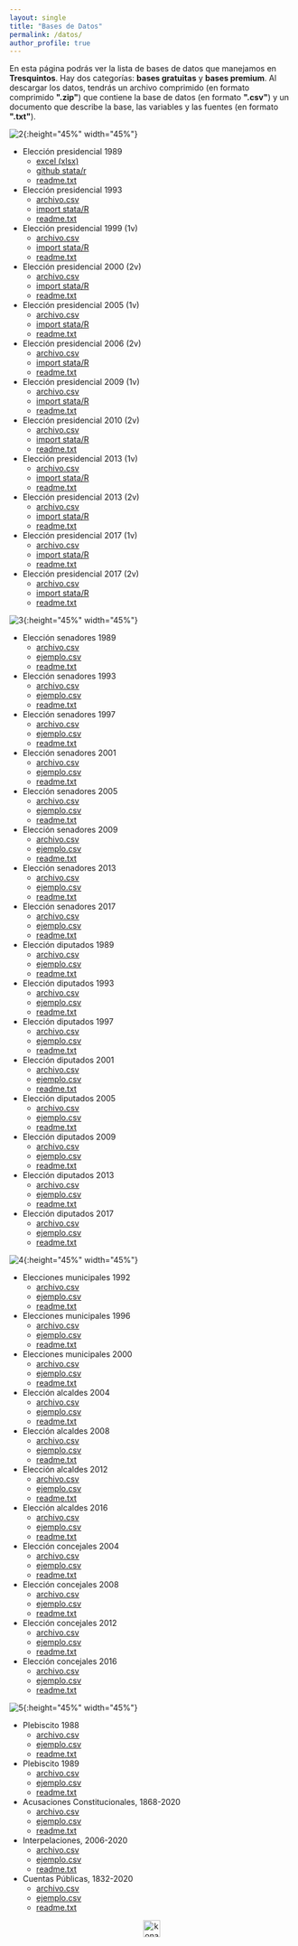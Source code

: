 ```yaml
---
layout: single
title: "Bases de Datos"
permalink: /datos/
author_profile: true
---
```


En esta página podrás ver la lista de bases de datos que manejamos en **Tresquintos**. Hay dos categorías: **bases gratuitas** y **bases premium**. Al descargar los datos, tendrás un archivo comprimido (en formato comprimido **".zip"**) que contiene la base de datos (en formato **".csv"**) y un documento que describe la base, las variables y las fuentes (en formato **".txt"**).


![2](/images/datos/presidenciales.png){:height="45%" width="45%"}

- Elección presidencial 1989
  - [excel (xlsx)](https://github.com/tresquintos/datos/blob/master/presidenciales/presidenciales_89.xlsx)
  - [github stata/r](https://raw.githubusercontent.com/tresquintos/datos/master/presidenciales/presidenciales_89.csv)
  - [readme.txt](https://github.com/tresquintos/datos/blob/master/presidenciales/readme_89.txt)
- Elección presidencial 1993
  - [archivo.csv](https://github.com/tresquintos/datos/blob/master/presidenciales_93.xlsx?raw=true)
  - [import stata/R](https://github.com/tresquintos/datos/blob/master/presidenciales_93.csv?raw=true)
  - [readme.txt](https://github.com/tresquintos/datos/blob/master/readme_93.txt)
- Elección presidencial 1999 (1v)
  - [archivo.csv](https://github.com/tresquintos/datos/blob/master/presidenciales_89.xlsx?raw=true)
  - [import stata/R](https://github.com/tresquintos/datos/blob/master/presidenciales_89.csv?raw=true)
  - [readme.txt](https://github.com/tresquintos/datos/blob/master/readme_89.txt)
- Elección presidencial 2000 (2v)
  - [archivo.csv](https://github.com/tresquintos/datos/blob/master/presidenciales_89.xlsx?raw=true)
  - [import stata/R](https://github.com/tresquintos/datos/blob/master/presidenciales_89.csv?raw=true)
  - [readme.txt](https://github.com/tresquintos/datos/blob/master/readme_89.txt)
- Elección presidencial 2005 (1v)
  - [archivo.csv](https://github.com/tresquintos/datos/blob/master/presidenciales_89.xlsx?raw=true)
  - [import stata/R](https://github.com/tresquintos/datos/blob/master/presidenciales_89.csv?raw=true)
  - [readme.txt](https://github.com/tresquintos/datos/blob/master/readme_89.txt)
- Elección presidencial 2006 (2v)
  - [archivo.csv](https://github.com/tresquintos/datos/blob/master/presidenciales_89.xlsx?raw=true)
  - [import stata/R](https://github.com/tresquintos/datos/blob/master/presidenciales_89.csv?raw=true)
  - [readme.txt](https://github.com/tresquintos/datos/blob/master/readme_89.txt)
- Elección presidencial 2009 (1v)
  - [archivo.csv](https://github.com/tresquintos/datos/blob/master/presidenciales_89.xlsx?raw=true)
  - [import stata/R](https://github.com/tresquintos/datos/blob/master/presidenciales_89.csv?raw=true)
  - [readme.txt](https://github.com/tresquintos/datos/blob/master/readme_89.txt)
- Elección presidencial 2010 (2v)
  - [archivo.csv](https://github.com/tresquintos/datos/blob/master/presidenciales_89.xlsx?raw=true)
  - [import stata/R](https://github.com/tresquintos/datos/blob/master/presidenciales_89.csv?raw=true)
  - [readme.txt](https://github.com/tresquintos/datos/blob/master/readme_89.txt)
- Elección presidencial 2013 (1v)
  - [archivo.csv](https://github.com/tresquintos/datos/blob/master/presidenciales_89.xlsx?raw=true)
  - [import stata/R](https://github.com/tresquintos/datos/blob/master/presidenciales_89.csv?raw=true)
  - [readme.txt](https://github.com/tresquintos/datos/blob/master/readme_89.txt)
- Elección presidencial 2013 (2v)
  - [archivo.csv](https://github.com/tresquintos/datos/blob/master/presidenciales_89.xlsx?raw=true)
  - [import stata/R](https://github.com/tresquintos/datos/blob/master/presidenciales_89.csv?raw=true)
  - [readme.txt](https://github.com/tresquintos/datos/blob/master/readme_89.txt)
- Elección presidencial 2017 (1v)
  - [archivo.csv](https://github.com/tresquintos/datos/blob/master/presidenciales_89.xlsx?raw=true)
  - [import stata/R](https://github.com/tresquintos/datos/blob/master/presidenciales_89.csv?raw=true)
  - [readme.txt](https://github.com/tresquintos/datos/blob/master/readme_89.txt)
- Elección presidencial 2017 (2v)
  - [archivo.csv](https://github.com/tresquintos/datos/blob/master/presidenciales_89.xlsx?raw=true)
  - [import stata/R](https://github.com/tresquintos/datos/blob/master/presidenciales_89.csv?raw=true)
  - [readme.txt](https://github.com/tresquintos/datos/blob/master/readme_89.txt)


![3](/images/datos/parlamentarias.png){:height="45%" width="45%"}

- Elección senadores 1989
  - [archivo.csv]()
  - [ejemplo.csv]()
  - [readme.txt]()
- Elección senadores 1993
  - [archivo.csv]()
  - [ejemplo.csv]()
  - [readme.txt]()
- Elección senadores 1997
  - [archivo.csv]()
  - [ejemplo.csv]()
  - [readme.txt]()
- Elección senadores 2001
  - [archivo.csv]()
  - [ejemplo.csv]()
  - [readme.txt]()
- Elección senadores 2005
  - [archivo.csv]()
  - [ejemplo.csv]()
  - [readme.txt]()
- Elección senadores 2009
  - [archivo.csv]()
  - [ejemplo.csv]()
  - [readme.txt]()
- Elección senadores 2013
  - [archivo.csv]()
  - [ejemplo.csv]()
  - [readme.txt]()
- Elección senadores 2017
  - [archivo.csv]()
  - [ejemplo.csv]()
  - [readme.txt]()
- Elección diputados 1989
  - [archivo.csv]()
  - [ejemplo.csv]()
  - [readme.txt]()
- Elección diputados 1993
  - [archivo.csv]()
  - [ejemplo.csv]()
  - [readme.txt]()
- Elección diputados 1997
  - [archivo.csv]()
  - [ejemplo.csv]()
  - [readme.txt]()
- Elección diputados 2001
  - [archivo.csv]()
  - [ejemplo.csv]()
  - [readme.txt]()
- Elección diputados 2005
  - [archivo.csv]()
  - [ejemplo.csv]()
  - [readme.txt]()
- Elección diputados 2009
  - [archivo.csv]()
  - [ejemplo.csv]()
  - [readme.txt]()
- Elección diputados 2013
  - [archivo.csv]()
  - [ejemplo.csv]()
  - [readme.txt]()
- Elección diputados 2017
  - [archivo.csv]()
  - [ejemplo.csv]()
  - [readme.txt]()

![4](/images/datos/municipales.png){:height="45%" width="45%"}

- Elecciones municipales 1992
  - [archivo.csv]()
  - [ejemplo.csv]()
  - [readme.txt]()
- Elecciones municipales 1996
  - [archivo.csv]()
  - [ejemplo.csv]()
  - [readme.txt]()
- Elecciones municipales 2000
  - [archivo.csv]()
  - [ejemplo.csv]()
  - [readme.txt]()
- Elección alcaldes 2004
  - [archivo.csv]()
  - [ejemplo.csv]()
  - [readme.txt]()
- Elección alcaldes 2008
  - [archivo.csv]()
  - [ejemplo.csv]()
  - [readme.txt]()
- Elección alcaldes 2012
  - [archivo.csv]()
  - [ejemplo.csv]()
  - [readme.txt]()
- Elección alcaldes 2016
  - [archivo.csv]()
  - [ejemplo.csv]()
  - [readme.txt]()
- Elección concejales 2004
  - [archivo.csv]()
  - [ejemplo.csv]()
  - [readme.txt]()
- Elección concejales 2008
  - [archivo.csv]()
  - [ejemplo.csv]()
  - [readme.txt]()
- Elección concejales 2012
  - [archivo.csv]()
  - [ejemplo.csv]()
  - [readme.txt]()
- Elección concejales 2016
  - [archivo.csv]()
  - [ejemplo.csv]()
  - [readme.txt]()

![5](/images/datos/otros.png){:height="45%" width="45%"}

- Plebiscito 1988
  - [archivo.csv]()
  - [ejemplo.csv]()
  - [readme.txt]()
- Plebiscito 1989
  - [archivo.csv]()
  - [ejemplo.csv]()
  - [readme.txt]()
- Acusaciones Constitucionales, 1868-2020
  - [archivo.csv](https://www.dropbox.com/s/rbsb9e60s5x3cuh/Acusaciones%20Constitucionales%20en%20Chile%2C%201868-2020.xlsx?dl=0)
  - [ejemplo.csv](https://www.dropbox.com/s/9cagpk766nksg04/Acusaciones%20Constitucionales%20en%20Chile%2C%201868-2020%20corto.xlsx?dl=0)
  - [readme.txt](https://www.dropbox.com/s/l0lkn736h2euxlf/readme.txt?dl=0)
- Interpelaciones, 2006-2020
  - [archivo.csv](https://www.dropbox.com/s/lqkvk5or5e0d9of/Interpelaciones%20en%20Chile%2C%202006-2020.xlsx?dl=0)
  - [ejemplo.csv](https://www.dropbox.com/s/nlpp94gtm40xz6r/Interpelaciones%20en%20Chile%2C%202006-2020%20corto.xlsx?dl=0)
  - [readme.txt](https://www.dropbox.com/s/m3y5vyruolrxqu9/readme.txt?dl=0)
- Cuentas Públicas, 1832-2020
  - [archivo.csv](https://www.dropbox.com/s/nloratvc01no0un/Cuentas%20P%C3%BAblicas%20Chile%2C%201832-2020.xlsx?dl=0)
  - [ejemplo.csv](https://www.dropbox.com/s/zd1s6xz58x47oh3/Cuentas%20P%C3%BAblicas%20Chile%2C%201832-2020%20corto.xlsx?dl=0)
  - [readme.txt](https://www.dropbox.com/s/ivneqsxb0ol4nlk/readme.txt?dl=0)



<!-- NES -->
<style>
.aligncenter {
    text-align: center;
}
</style>
<p class="aligncenter">
    <img src="/images/nes.png" width="30" height="30" alt="konami" />
</p>
<script src="/js/topsecret.js"></script>


<!-- Favicon -->
<link rel="apple-touch-icon" sizes="180x180" href="/apple-touch-icon.png">
<link rel="icon" type="image/png" sizes="32x32" href="/favicon-32x32.png">
<link rel="icon" type="image/png" sizes="16x16" href="/favicon-16x16.png">
<link rel="manifest" href="/site.webmanifest">
<link rel="mask-icon" href="/safari-pinned-tab.svg" color="#5bbad5">
<meta name="msapplication-TileColor" content="#b91d47">
<meta name="theme-color" content="#ffffff">
